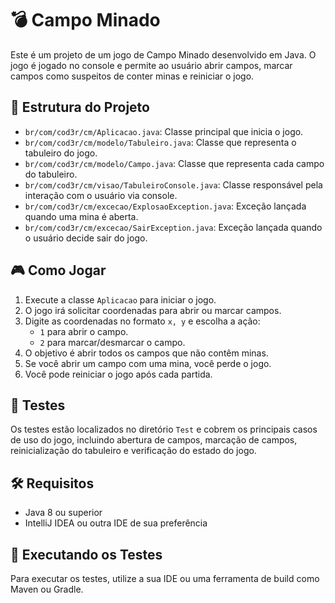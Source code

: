 # 💣 Campo Minado

Este é um projeto de um jogo de Campo Minado desenvolvido em Java. O jogo é jogado no console e permite ao usuário abrir campos, marcar campos como suspeitos de conter minas e reiniciar o jogo.

## 🎯 Estrutura do Projeto

- `br/com/cod3r/cm/Aplicacao.java`: Classe principal que inicia o jogo.
- `br/com/cod3r/cm/modelo/Tabuleiro.java`: Classe que representa o tabuleiro do jogo.
- `br/com/cod3r/cm/modelo/Campo.java`: Classe que representa cada campo do tabuleiro.
- `br/com/cod3r/cm/visao/TabuleiroConsole.java`: Classe responsável pela interação com o usuário via console.
- `br/com/cod3r/cm/excecao/ExplosaoException.java`: Exceção lançada quando uma mina é aberta.
- `br/com/cod3r/cm/excecao/SairException.java`: Exceção lançada quando o usuário decide sair do jogo.

## 🎮 Como Jogar

1. Execute a classe `Aplicacao` para iniciar o jogo.
2. O jogo irá solicitar coordenadas para abrir ou marcar campos.
3. Digite as coordenadas no formato `x, y` e escolha a ação:
   - `1` para abrir o campo.
   - `2` para marcar/desmarcar o campo.
4. O objetivo é abrir todos os campos que não contêm minas.
5. Se você abrir um campo com uma mina, você perde o jogo.
6. Você pode reiniciar o jogo após cada partida.

## 🧪 Testes

Os testes estão localizados no diretório `Test` e cobrem os principais casos de uso do jogo, incluindo abertura de campos, marcação de campos, reinicialização do tabuleiro e verificação do estado do jogo.

## 🛠️ Requisitos

- Java 8 ou superior
- IntelliJ IDEA ou outra IDE de sua preferência

## 🚀 Executando os Testes

Para executar os testes, utilize a sua IDE ou uma ferramenta de build como Maven ou Gradle.

